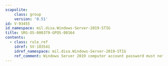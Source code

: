 ```yaml
---
scapolite:
    class: group
    version: '0.51'
id: V-93455
id_namespace: mil.disa.Windows-Server-2019-STIG
title: SRG-OS-000379-GPOS-00164
contents:
  - class: rule_ref
    idref: SV-103541
    idref_namespace: mil.disa.Windows-Server-2019-STIG
    ref_comment: Windows Server 2019 computer account password must not be p ...
---
```


